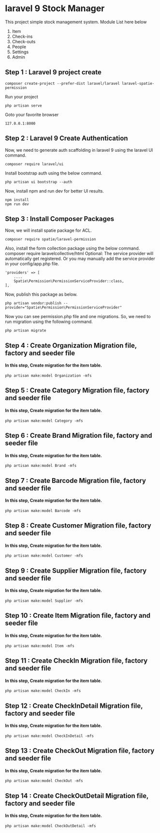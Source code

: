 # laravel 9 Stock Manager
This project simple stock management system. Module List here below
1. Item
2. Check-ins
3. Check-outs
4. People
5. Settings
6. Admin

## Step 1 : Laravel 9 project create

```
composer create-project --prefer-dist laravel/laravel laravel-spatie-permission
```
Run your project
```
php artisan serve
```
Goto your favorite browser
```
127.0.0.1:8000
```

## Step 2 : Laravel 9 Create Authentication
Now, we need to generate auth scaffolding in laravel 9 using the laravel UI command.

```
composer require laravel/ui
```
Install bootstrap auth using the below command.
```
php artisan ui bootstrap --auth
```
Now, install npm and run dev for better UI results.
```
npm install
npm run dev
```

## Step 3 : Install Composer Packages
Now, we will install spatie package for ACL.
```
composer require spatie/laravel-permission
```
Also, install the form collection package using the below command.
composer require laravelcollective/html
Optional: The service provider will automatically get registered. Or you may manually add the service provider in your config/app.php file.
```
'providers' => [
	....
	Spatie\Permission\PermissionServiceProvider::class,
],
```
Now, publish this package as below.
```
php artisan vendor:publish --provider="Spatie\Permission\PermissionServiceProvider"
```

Now you can see permission.php file and one migrations. So, we need to run migration using the following command.

```
php artisan migrate
```

## Step 4 : Create Organization Migration file, factory and seeder file

#### In this step, Create migration for the item table.

```
php artisan make:model Organization -mfs
```

## Step 5 : Create Category Migration file, factory and seeder file

#### In this step, Create migration for the item table.

```
php artisan make:model Category -mfs
```

## Step 6 : Create Brand Migration file, factory and seeder file

#### In this step, Create migration for the item table.

```
php artisan make:model Brand -mfs
```

## Step 7 : Create Barcode Migration file, factory and seeder file

#### In this step, Create migration for the item table.

```
php artisan make:model Barcode -mfs
```

## Step 8 : Create Customer Migration file, factory and seeder file

#### In this step, Create migration for the item table.

```
php artisan make:model Customer -mfs
```

## Step 9 : Create Supplier Migration file, factory and seeder file

#### In this step, Create migration for the item table.

```
php artisan make:model Supplier -mfs
```

## Step 10 : Create Item Migration file, factory and seeder file

#### In this step, Create migration for the item table.
```
php artisan make:model Item -mfs
```

## Step 11 : Create CheckIn Migration file, factory and seeder file

#### In this step, Create migration for the item table.
```
php artisan make:model CheckIn -mfs
```

## Step 12 : Create CheckInDetail Migration file, factory and seeder file

#### In this step, Create migration for the item table.
```
php artisan make:model CheckInDetail -mfs
```

## Step 13 : Create CheckOut Migration file, factory and seeder file

#### In this step, Create migration for the item table.
```
php artisan make:model CheckOut -mfs
```

## Step 14 : Create CheckOutDetail Migration file, factory and seeder file

#### In this step, Create migration for the item table.
```
php artisan make:model CheckOutDetail -mfs
```
